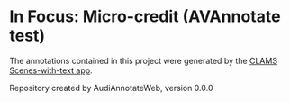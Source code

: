 # In Focus: Micro-credit (AVAnnotate test)

The annotations contained in this project were generated by the [CLAMS Scenes-with-text app](https://github.com/clamsproject/app-swt-detection).

Repository created by AudiAnnotateWeb, version 0.0.0
